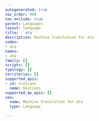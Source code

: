 ```yaml
---
autogenerated: true
nav_order: 999
nav_exclude: true
parent: Languages
layout: language
title: '`ata`'
description: Machine translation for ata
codes:
- ata
names:
- ata
family: []
scripts: []
typology: []
territories: []
supported_apis:
- id: niutrans
  name: Niutrans
supported_qe_apis: []
seo:
  name: Machine translation for ata
  type: Language

---
```


